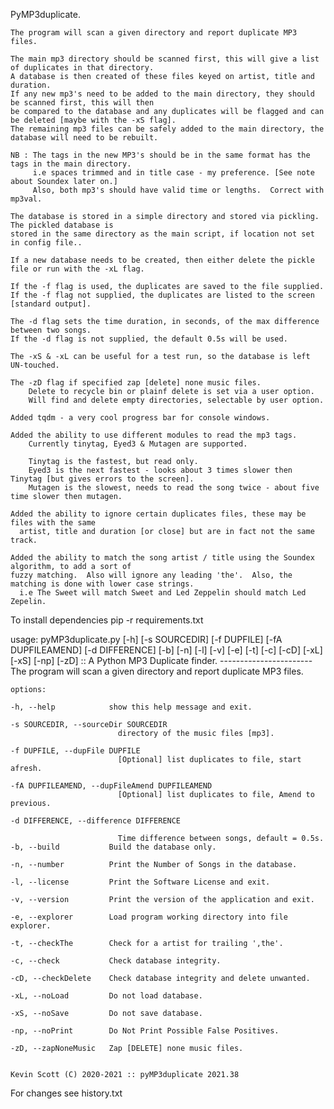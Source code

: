 PyMP3duplicate.

    The program will scan a given directory and report duplicate MP3 files.

    The main mp3 directory should be scanned first, this will give a list of duplicates in that directory.
    A database is then created of these files keyed on artist, title and duration.
    If any new mp3's need to be added to the main directory, they should be scanned first, this will then
    be compared to the database and any duplicates will be flagged and can be deleted [maybe with the -xS flag].
    The remaining mp3 files can be safely added to the main directory, the database will need to be rebuilt.

    NB : The tags in the new MP3's should be in the same format has the tags in the main directory.
         i.e spaces trimmed and in title case - my preference. [See note about Soundex later on.]
         Also, both mp3's should have valid time or lengths.  Correct with mp3val.

    The database is stored in a simple directory and stored via pickling.  The pickled database is
    stored in the same directory as the main script, if location not set in config file..

    If a new database needs to be created, then either delete the pickle file or run with the -xL flag.

    If the -f flag is used, the duplicates are saved to the file supplied.
    If the -f flag not supplied, the duplicates are listed to the screen [standard output].

    The -d flag sets the time duration, in seconds, of the max difference between two songs.
    If the -d flag is not supplied, the default 0.5s will be used.

    The -xS & -xL can be useful for a test run, so the database is left UN-touched.

    The -zD flag if specified zap [delete] none music files.
        Delete to recycle bin or plainf delete is set via a user option.
        Will find and delete empty directories, selectable by user option.

    Added tqdm - a very cool progress bar for console windows.

    Added the ability to use different modules to read the mp3 tags.
        Currently tinytag, Eyed3 & Mutagen are supported.

        Tinytag is the fastest, but read only.
        Eyed3 is the next fastest - looks about 3 times slower then Tinytag [but gives errors to the screen].
        Mutagen is the slowest, needs to read the song twice - about five time slower then mutagen.

    Added the ability to ignore certain duplicates files, these may be files with the same
      artist, title and duration [or close] but are in fact not the same track.

    Added the ability to match the song artist / title using the Soundex algorithm, to add a sort of
    fuzzy matching.  Also will ignore any leading 'the'.  Also, the matching is done with lower case strings.
      i.e The Sweet will match Sweet and Led Zeppelin should match Led Zepelin.


To install dependencies pip -r requirements.txt

usage: pyMP3duplicate.py [-h] [-s SOURCEDIR] [-f DUPFILE] [-fA DUPFILEAMEND] [-d DIFFERENCE] [-b] [-n] [-l] [-v] [-e] [-t] [-c] [-cD] [-xL] [-xS] [-np] [-zD]
::
    A Python MP3 Duplicate finder.
    -----------------------
    The program will scan a given directory and report duplicate MP3 files.

    options:

    -h, --help            show this help message and exit.

    -s SOURCEDIR, --sourceDir SOURCEDIR
                            directory of the music files [mp3].

    -f DUPFILE, --dupFile DUPFILE
                            [Optional] list duplicates to file, start afresh.

    -fA DUPFILEAMEND, --dupFileAmend DUPFILEAMEND
                            [Optional] list duplicates to file, Amend to previous.

    -d DIFFERENCE, --difference DIFFERENCE

                            Time difference between songs, default = 0.5s.
    -b, --build           Build the database only.

    -n, --number          Print the Number of Songs in the database.

    -l, --license         Print the Software License and exit.

    -v, --version         Print the version of the application and exit.

    -e, --explorer        Load program working directory into file explorer.

    -t, --checkThe        Check for a artist for trailing ',the'.

    -c, --check           Check database integrity.

    -cD, --checkDelete    Check database integrity and delete unwanted.

    -xL, --noLoad         Do not load database.

    -xS, --noSave         Do not save database.

    -np, --noPrint        Do Not Print Possible False Positives.

    -zD, --zapNoneMusic   Zap [DELETE] none music files.


    Kevin Scott (C) 2020-2021 :: pyMP3duplicate 2021.38



For changes see history.txt
